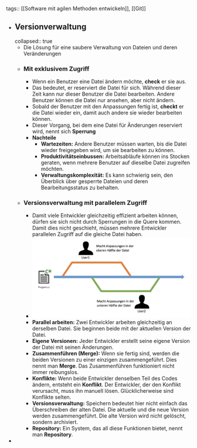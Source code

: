 tags:: [[Software mit agilen Methoden entwickeln]], [[Git]]

- ## Versionverwaltung
  collapsed:: true
	- Die Lösung für eine saubere Verwaltung von Dateien und deren Veränderungen
	- ### Mit exklusivem Zugriff
		- Wenn ein Benutzer eine Datei ändern möchte, **check** er sie aus.
		- Das bedeutet, er reserviert die Datei für sich. Während dieser Zeit kann nur dieser Benutzer die Datei bearbeiten. Andere Benutzer können die Datei nur ansehen, aber nicht ändern.
		- Sobald der Benutzer mit den Anpassungen fertig ist, **checkt** er die Datei wieder ein, damit auch andere sie wieder bearbeiten können.
		- Dieser Vorgang, bei dem eine Datei für Änderungen reserviert wird, nennt sich **Sperrung**
		- **Nachteile**
			- **Wartezeiten:** Andere Benutzer müssen warten, bis die Datei wieder freigegeben wird, um sie bearbeiten zu können.
			- **Produktivitätseinbussen:** Arbeitsabläufe können ins Stocken geraten, wenn mehrere Benutzer auf dieselbe Datei zugreifen möchten.
			- **Verwaltungskomplexität:** Es kann schwierig sein, den Überblick über gesperrte Dateien und deren Bearbeitungsstatus zu behalten.
	- ### Versionsverwaltung mit parallelem Zugriff
		- Damit viele Entwickler gleichzeitig effizient arbeiten können, dürfen sie sich nicht durch Sperrungen in die Quere kommen. Damit dies nicht geschieht, müssen mehrere Entwickler parallelen Zugriff auf die gleiche Datei haben.
		- ![Bildschirmfoto 2024-05-23 um 09.29.16.png](../assets/Bildschirmfoto_2024-05-23_um_09.29.16_1716449361073_0.png)
		- **Parallel arbeiten:** Zwei Entwickler arbeiten gleichzeitig an derselben Datei. Sie beginnen beide mit der aktuellen Version der Datei.
		- **Eigene Versionen:** Jeder Entwickler erstellt seine eigene Version der Datei mit seinen Änderungen.
		- **Zusammenführen (Merge):** Wenn sie fertig sind, werden die beiden Versionen zu einer einzigen zusammengeführt. Dies nennt man **Merge**. Das Zusammenführen funktioniert nicht immer reibungslos.
		- **Konflikte:** Wenn beide Entwickler denselben Teil des Codes ändern, entsteht ein **Konflikt**. Der Entwickler, der den Konflikt verursacht, muss ihn manuell lösen. Glücklicherweise sind Konflikte selten.
		- **Versionsverwaltung:** Speichern bedeutet hier nicht einfach das Überschreiben der alten Datei. Die aktuelle und die neue Version werden zusammengeführt. Die alte Version wird nicht gelöscht, sondern archiviert.
		- **Repository:** Ein System, das all diese Funktionen bietet, nennt man **Repository**.
-